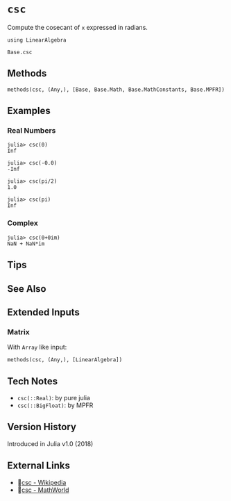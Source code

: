 # `csc`

Compute the cosecant of `x` expressed in radians.

```@setup repl_only
using LinearAlgebra
```
```@docs
Base.csc
```


## Methods

```@repl
methods(csc, (Any,), [Base, Base.Math, Base.MathConstants, Base.MPFR])
```


## Examples

### Real Numbers
```jldoctest
julia> csc(0)
Inf

julia> csc(-0.0)
-Inf

julia> csc(pi/2)
1.0

julia> csc(pi)
Inf
```

### Complex
```jldoctest
julia> csc(0+0im)
NaN + NaN*im
```

## Tips


## See Also


## Extended Inputs

### Matrix
With `Array` like input:
```@repl repl_only
methods(csc, (Any,), [LinearAlgebra])
```


## Tech Notes

- `csc(::Real)`: by pure julia
- `csc(::BigFloat)`: by MPFR


## Version History

Introduced in Julia v1.0 (2018)


## External Links
- 🔗[csc - Wikipedia](https://en.wikipedia.org/wiki/ )
- 🔗[csc - MathWorld](https://mathworld.wolfram.com/ )
